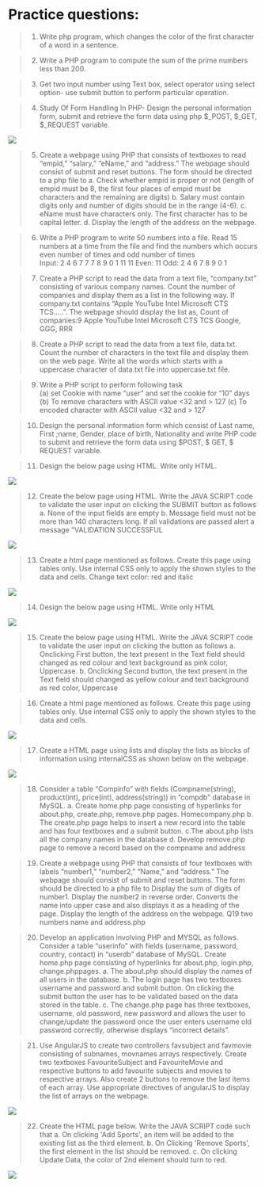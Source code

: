 # Practice questions:

> 1. Write php program, which changes the color of the first character of a word in a sentence.

> 2. Write a PHP program to compute the sum of the prime numbers less than 200.

> 3. Get two input number using Text box, select operator using select option- use submit button to perform particular operation.

> 4. Study Of Form Handling In PHP- Design the personal information form, submit and retrieve the form data using php $\_POST, $\_GET, $\_REQUEST variable.

<img src="https://github.com/kcharvi/WebTechnologies/blob/main/Complete%20learning%20through%20practice%20questions/assets/Q4.png">

> 5. Create a webpage using PHP that consists of textboxes to read “empid,” “salary,” “eName,” and “address.” The webpage should consist of submit and reset buttons. The form should be directed to a php file to
>    a. Check whether empid is proper or not (length of empid must be 8, the first four places of empid must be characters and the remaining are digits)
>    b. Salary must contain digits only and number of digits should be in the range (4-6).
>    c. eName must have characters only. The first character has to be capital letter.
>    d. Display the length of the address on the webpage.

> 6. Write a PHP program to write 50 numbers into a file. Read 15 numbers at a time from the file and find the numbers which occurs even number of times and odd number of times  
>    Input: 2 4 6 7 7 7 8 9 0 1 11 11
>    Even: 11
>    Odd: 2 4 6 7 8 9 0 1

> 7. Create a PHP script to read the data from a text file, “company.txt” consisting of various company names. Count the number of companies and display them as a list in the following way.
>    If company.txt contains “Apple YouTube Intel Microsoft CTS TCS…..”. The webpage should display the list as,
>    Count of companies:9
>    Apple YouTube Intel
>    Microsoft CTS TCS
>    Google, GGG, RRR

> 8. Create a PHP script to read the data from a text file, data.txt. Count the number of characters in the text file and display them on the web page. Write all the words which starts with a uppercase character of data.txt file into uppercase.txt file.

> 9. Write a PHP script to perform following task  
>    (a) set Cookie with name “user” and set the cookie for “10” days
>    (b) To remove characters with ASCII value <32 and > 127
>    (c) To encoded character with ASCII value <32 and > 127

> 10. Design the personal information form which consist of Last name, First ;name, Gender, place of birth, Nationality and write PHP code to submit and retrieve the form data using $POST, $ GET, $ REQUEST variable.

> 11. Design the below page using HTML. Write only HTML.

<img src="https://github.com/kcharvi/WebTechnologies/blob/main/Complete%20learning%20through%20practice%20questions/assets/Q11.png">

> 12. Create the below page using HTML. Write the JAVA SCRIPT code to validate the user input on clicking the SUBMIT button as follows
>     a. None of the input fields are empty
>     b. Message field must not be more than 140 characters long. If all validations are passed alert a message “VALIDATION SUCCESSFUL

<img src="https://github.com/kcharvi/WebTechnologies/blob/main/Complete%20learning%20through%20practice%20questions/assets/Q12.png">

> 13. Create a html page mentioned as follows. Create this page using tables only. Use internal CSS only to apply the shown styles to the data and cells.
>     Change text color: red and italic

<img src="https://github.com/kcharvi/WebTechnologies/blob/main/Complete%20learning%20through%20practice%20questions/assets/Q13.png">

> 14. Design the below page using HTML. Write only HTML

<img src="https://github.com/kcharvi/WebTechnologies/blob/main/Complete%20learning%20through%20practice%20questions/assets/Q14.png">

> 15. Create the below page using HTML. Write the JAVA SCRIPT code to validate the user input on clicking the button as follows
>     a. Onclicking First button, the text present in the Text field should changed as red colour and text background as pink color, Uppercase.
>     b. Onclicking Second button, the text present in the Text field should changed as yellow colour and text background as red color, Uppercase

> 16. Create a html page mentioned as follows. Create this page using tables only. Use internal CSS only to apply the shown styles to the data and cells.

<img src="https://github.com/kcharvi/WebTechnologies/blob/main/Complete%20learning%20through%20practice%20questions/assets/Q16.png">

> 17. Create a HTML page using lists and display the lists as blocks of information using internalCSS as shown below on the webpage.

<img src="https://github.com/kcharvi/WebTechnologies/blob/main/Complete%20learning%20through%20practice%20questions/assets/Q17.png">

> 18. Consider a table “Compinfo” with fields (Compname(string), product(int), price(int), address(string)) in “compdb” database in MySQL.
>     a. Create home.php page consisting of hyperlinks for about.php, create.php, remove.php pages.
>     Homecompany.php
>     b. The create.php page helps to insert a new record into the table and has four textboxes and a submit button.
>     c.The about.php lists all the company names in the database
>     d. Develop remove.php page to remove a record based on the compname and address

> 19. Create a webpage using PHP that consists of four textboxes with labels “number1,” “number2,” “Name,” and “address.” The webpage should consist of submit and reset buttons. The form should be directed to a php file to
>     Display the sum of digits of number1.
>     Display the number2 in reverse order.
>     Converts the name into upper case and also displays it as a heading of the page.
>     Display the length of the address on the webpage.
>     Q19 two numbers name and address.php

> 20. Develop an application involving PHP and MYSQL as follows.
>     Consider a table “userinfo” with fields (username, password, country, contact) in “userdb” database of MySQL.
>     Create home.php page consisting of hyperlinks for about.php, login.php, change.phppages.
>     a. The about.php should display the names of all users in the database.
>     b. The login page has two textboxes username and password and submit button. On clicking the submit button the user has to be validated based on the data stored in the table.
>     c. The change.php page has three textboxes, username, old password, new password and allows the user to change/update the password once the user enters username old password correctly, otherwise displays “incorrect details”.

> 21. Use AngularJS to create two controllers favsubject and favmovie consisting of subnames, movnames arrays respectively.
>     Create two textboxes FavouriteSubject and FavouriteMovie and respective buttons to add favourite subjects and movies to respective arrays.
>     Also create 2 buttons to remove the last items of each array. Use appropriate directives of angularJS to display the list of arrays on the webpage.

<img src="https://github.com/kcharvi/WebTechnologies/blob/main/Complete%20learning%20through%20practice%20questions/assets/Q21.png">

> 22. Create the HTML page below. Write the JAVA SCRIPT code such that
>     a. On clicking 'Add Sports', an item will be added to the existing list as the third element.
>     b. On Clicking 'Remove Sports', the first element in the list should be removed.
>     c. On clicking Update Data, the color of 2nd element should turn to red.

<img src="https://github.com/kcharvi/WebTechnologies/blob/main/Complete%20learning%20through%20practice%20questions/assets/Q22.jpg">
